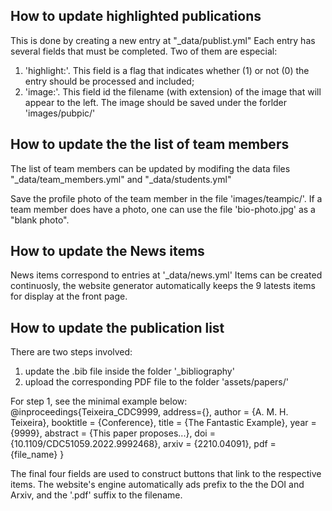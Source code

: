## How to update highlighted publications
This is done by creating a new entry at "\_data/publist.yml"
Each entry has several fields that must be completed. Two of them are especial:
1. 'highlight:'. This field is a flag that indicates whether (1) or not (0) the entry should be processed and included;
2. 'image:'. This field id the filename (with extension) of the image that will appear to the left. The image should be saved under the forlder 'images/pubpic/'


## How to update the the list of team members
The list of team members can be updated by modifing the data files "\_data/team_members.yml" and "\_data/students.yml"

Save the profile photo of the team member in the file 'images/teampic/'. If a team member does have a photo, one can use the file 'bio-photo.jpg' as a "blank photo".


## How to update the News items
News items correspond to entries at '\_data/news.yml'
Items can be created continuosly, the website generator automatically keeps the 9 latests items for display at the front page.



## How to update the publication list
There are two steps involved:
1. update the .bib file inside the folder '\_bibliography'
2. upload the corresponding PDF file to the folder 'assets/papers/'

For step 1, see the minimal example below:
@inproceedings{Teixeira_CDC9999,
	address={},
	author = {A. M. H. Teixeira},
	booktitle = {Conference},
	title = {The Fantastic Example},
	year = {9999},
	abstract = {This paper proposes...},
	doi = {10.1109/CDC51059.2022.9992468},
	arxiv = {2210.04091},
	pdf = {file_name}
}

The final four fields are used to construct buttons that link to the respective items. The website's engine automatically ads prefix to the the DOI and Arxiv, and the '.pdf' suffix to the filename.